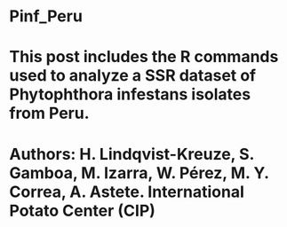 # Pinf_Peru
# This post includes the R commands used to analyze a SSR dataset of Phytophthora infestans isolates from Peru.
# Authors: H. Lindqvist-Kreuze, S. Gamboa, M. Izarra, W. Pérez, M. Y. Correa, A. Astete. International Potato Center (CIP)



